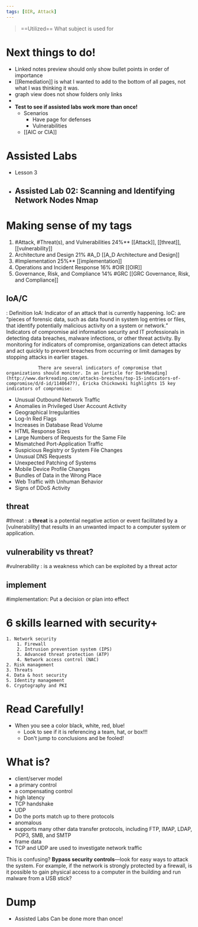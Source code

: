 ```yaml
---
tags: [OIR, Attack]
---
```

> ==Utilized== What subject is used for
# Next things to do!
- Linked notes preview should only show bullet points in order of importance
- [[Remediation]] is what I wanted to add to the bottom of all pages, not what I was thinking it was.
- graph view does not show folders only links
-
- **Test to see if assisted labs work more than once!**
	- Scenarios
		- Have page for defenses
		- Vulnerabilities
	- [[AIC or CIA]]


# Assisted Labs
- Lesson 3
- Assisted Lab 02: Scanning and Identifying Network Nodes Nmap
	- 
# Making sense of my tags
1.  #Attack, #Threat(s), and Vulnerabilities 24%**    [[Attack]], [[threat]], [[vulnerability]]
2.  Architecture and Design	21% #A_D  [[A_D Architecture and Design]]
3.  #Implementation 25%**  [[implementation]]
4.  Operations and Incident Response 16%  #OIR [[OIR]]
5.  Governance, Risk, and Compliance 14%  #GRC  [[GRC Governance, Risk, and Compliance]]


## IoA/C
 : Definition
IoA:  Indicator of an attack that is currently happening.
IoC:  are “pieces of forensic data, such as data found in system log entries or files, that identify potentially malicious activity on a system or network.” Indicators of compromise aid information security and IT professionals in detecting data breaches, malware infections, or other threat activity. By monitoring for indicators of compromise, organizations can detect attacks and act quickly to prevent breaches from occurring or limit damages by stopping attacks in earlier stages.
				
				There are several indicators of compromise that organizations should monitor. In an [article for DarkReading](http://www.darkreading.com/attacks-breaches/top-15-indicators-of-compromise/d/d-id/1140647?), Ericka Chickowski highlights 15 key indicators of compromise:

-   Unusual Outbound Network Traffic
-   Anomalies in Privileged User Account Activity
-   Geographical Irregularities
-   Log-In Red Flags
-   Increases in Database Read Volume
-   HTML Response Sizes
-   Large Numbers of Requests for the Same File
-   Mismatched Port-Application Traffic
-   Suspicious Registry or System File Changes
-   Unusual DNS Requests
-   Unexpected Patching of Systems
-   Mobile Device Profile Changes
-   Bundles of Data in the Wrong Place
-   Web Traffic with Unhuman Behavior
-   Signs of DDoS Activity

## threat
#threat : a **threat** is a potential negative action or event facilitated by a [vulnerability] that results in an unwanted impact to a computer system or application.

## vulnerability vs threat?
#vulnerability : is a weakness which can be exploited by a threat actor

## implement
#implementation:  Put a decision or plan into effect

# 6 skills learned with security+
	1. Network security
		1. Firewall
		2. Intrusion prevention system (IPS)
		3. Advanced threat protection (ATP)
		4. Network access control (NAC)
	2. Risk management
	3. Threats
	4. Data & host security
	5. Identity management
	6. Cryptography and PKI

# Read Carefully!
- When you see a color black, white, red, blue!
	- Look to see if it is referencing a team, hat, or box!!!
	- Don't jump to conclusions and be fooled!

# What is?
- client/server model
- a primary control
- a compensating control
- high latency
- TCP handshake
- UDP 
- Do the ports match up to there protocols
- anomalous
- supports many other data transfer protocols, including FTP, IMAP, LDAP, POP3, SMB, and SMTP 
- frame data
- TCP and UDP are used to investigate network traffic


This is confusing?
**Bypass security controls**—look for easy ways to attack the system. For example, if the network is strongly protected by a firewall, is it possible to gain physical access to a computer in the building and run malware from a USB stick?

# Dump
- Assisted Labs Can be done more than once!  